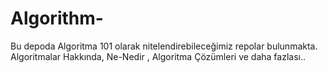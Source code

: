 # Algorithm-
Bu depoda Algoritma 101 olarak nitelendirebileceğimiz repolar bulunmakta. Algoritmalar Hakkında, Ne-Nedir , Algoritma Çözümleri ve daha fazlası.. 
